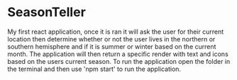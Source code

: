 # SeasonTeller
 My first react application, once it is ran it will ask the user for their current location then determine whether or not the user lives in the northern or southern hemisphere and if it is summer or winter based on the current month.  The application will then return a specific render with text and icons based on the users current season.  To run the application open the folder in the terminal and then use 'npm start' to run the application.
